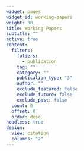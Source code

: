```yaml
---
widget: pages
widget_id: working-papers
weight: 30
title: Working Papers
subtitle: ""
active: true
content:
  filters:
    folders:
      - publication
    tag: ""
    category: ""
    publication_type: "3"
    author: ""
    exclude_featured: false
    exclude_future: false
    exclude_past: false
  count: 0
  offset: 0
  order: desc
headless: true
design:
  view: citation
  columns: "2"
---
```

